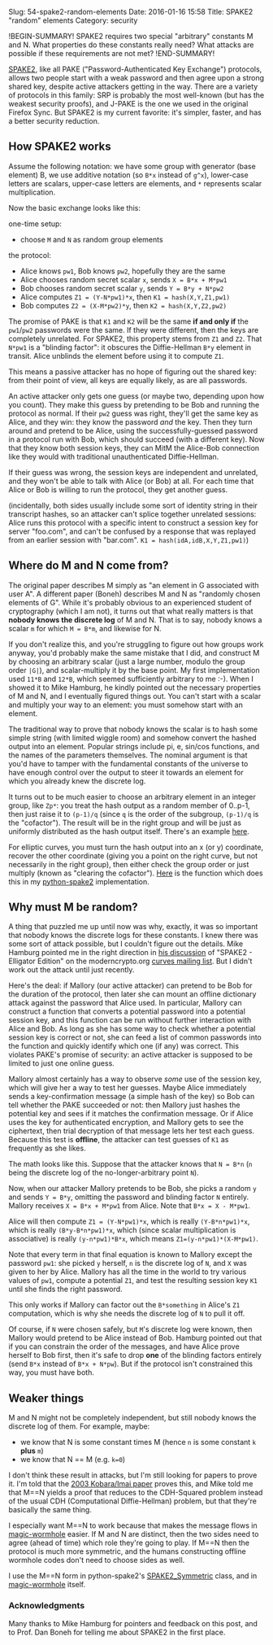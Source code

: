 Slug: 54-spake2-random-elements
Date: 2016-01-16 15:58
Title: SPAKE2 "random" elements
Category: security

!BEGIN-SUMMARY!
SPAKE2 requires two special "arbitrary" constants M and N. What
properties do these constants really need? What attacks are possible if
these requirements are not met?
!END-SUMMARY!

[SPAKE2](http://www.di.ens.fr/~pointche/Documents/Papers/2005_rsa.pdf),
like all PAKE ("Password-Authenticated Key Exchange") protocols, allows
two people start with a weak password and then agree upon a strong
shared key, despite active attackers getting in the way. There are a
variety of protocols in this family: SRP is probably the most well-known
(but has the weakest security proofs), and J-PAKE is the one we used in
the original Firefox Sync. But SPAKE2 is my current favorite: it's
simpler, faster, and has a better security reduction.

## How SPAKE2 works

Assume the following notation: we have some group with generator (base
element) B, we use additive notation (so `B*x` instead of `g^x`),
lower-case letters are scalars, upper-case letters are elements, and `*`
represents scalar multiplication.

Now the basic exchange looks like this:

one-time setup:

* choose `M` and `N` as random group elements

the protocol:

* Alice knows `pw1`, Bob knows `pw2`, hopefully they are the same
* Alice chooses random secret scalar `x`, sends `X = B*x + M*pw1`
* Bob chooses random secret scalar `y`, sends `Y = B*y + N*pw2`
* Alice computes `Z1 = (Y-N*pw1)*x`, then `K1 = hash(X,Y,Z1,pw1)`
* Bob computes `Z2 = (X-M*pw2)*y`, then `K2 = hash(X,Y,Z2,pw2)`

The promise of PAKE is that `K1` and `K2` will be the same **if and only
if** the `pw1`/`pw2` passwords were the same. If they were different,
then the keys are completely unrelated. For SPAKE2, this property stems
from `Z1` and `Z2`. That `N*pw1` is a "blinding factor": it obscures the
Diffie-Hellman `B*y` element in transit. Alice unblinds the element
before using it to compute `Z1`.

This means a passive attacker has no hope of figuring out the shared
key: from their point of view, all keys are equally likely, as are all
passwords.

An active attacker only gets one guess (or maybe two, depending upon how
you count). They make this guess by pretending to be Bob and running the
protocol as normal. If their `pw2` guess was right, they'll get the same
key as Alice, and they win: they know the password *and* the key. Then
they turn around and pretend to be Alice, using the successfully-guessed
password in a protocol run with Bob, which should succeed (with a
different key). Now that they know both session keys, they can MitM the
Alice-Bob connection like they would with traditional unauthenticated
Diffie-Hellman.

If their guess was wrong, the session keys are independent and
unrelated, and they won't be able to talk with Alice (or Bob) at all.
For each time that Alice or Bob is willing to run the protocol, they get
another guess.

(incidentally, both sides usually include some sort of identity string
in their transcript hashes, so an attacker can't splice together
unrelated sessions: Alice runs this protocol with a specific intent to
construct a session key for server "foo.com", and can't be confused by a
response that was replayed from an earlier session with "bar.com". `K1 =
hash(idA,idB,X,Y,Z1,pw1)`)

## Where do M and N come from?

The original paper describes M simply as "an element in G associated
with user A". A different paper (Boneh) describes M and N as "randomly
chosen elements of G". While it's probably obvious to an experienced
student of cryptography (which I am not), it turns out that what really
matters is that **nobody knows the discrete log** of M and N. That is to
say, nobody knows a scalar `m` for which `M = B*m`, and likewise for N.

If you don't realize this, and you're struggling to figure out how
groups work anyway, you'd probably make the same mistake that I did, and
construct M by choosing an arbitrary scalar (just a large number, modulo
the group order `|G|`), and scalar-multiply it by the base point. My
first implementation used `11*B` and `12*B`, which seemed sufficiently
arbitrary to me :-). When I showed it to Mike Hamburg, he kindly pointed
out the necessary properties of M and N, and I eventually figured things
out. You can't start with a scalar and multiply your way to an element:
you must somehow start with an element.

The traditional way to prove that nobody knows the scalar is to hash
some simple string (with limited wiggle room) and somehow convert the
hashed output into an element. Popular strings include pi, e, sin/cos
functions, and the names of the parameters themselves. The nominal
argument is that you'd have to tamper with the fundamental constants of
the universe to have enough control over the output to steer it towards
an element for which you already knew the discrete log.

It turns out to be much easier to choose an arbitrary element in an
integer group, like `Zp*`: you treat the hash output as a random member
of 0..p-1, then just raise it to `(p-1)/q` (since `q` is the order of
the subgroup, `(p-1)/q` is the "cofactor"). The result will be in the
right group and will be just as uniformly distributed as the hash output
itself. There's an example
[here](https://github.com/warner/python-spake2/blob/v0.3/spake2/groups.py#L132).

For elliptic curves, you must turn the hash output into an x (or y)
coordinate, recover the other coordinate (giving you a point on the
right curve, but not necessarily in the right group), then either check
the group order or just multiply (known as "clearing the cofactor").
[Here](https://github.com/warner/python-spake2/blob/v0.3/spake2/ed25519_basic.py#L269)
is the function which does this in my
[python-spake2](https://github.com/warner/python-spake2) implementation.

## Why must M be random?

A thing that puzzled me up until now was why, exactly, it was so
important that nobody knows the discrete logs for these constants. I
knew there was some sort of attack possible, but I couldn't figure out
the details. Mike Hamburg pointed me in the right direction in
[his discussion](https://moderncrypto.org/mail-archive/curves/2015/000424.html)
of "SPAKE2 - Elligator Edition" on the moderncrypto.org
[curves mailing list](https://moderncrypto.org/mailman/listinfo/curves).
But I didn't work out the attack until just recently.

Here's the deal: if Mallory (our active attacker) can pretend to be Bob
for the duration of the protocol, then later she can mount an offline
dictionary attack against the password that Alice used. In particular,
Mallory can construct a function that converts a potential password into
a potential session key, and this function can be run without further
interaction with Alice and Bob. As long as she has some way to check
whether a potential session key is correct or not, she can feed a list
of common passwords into the function and quickly identify which one (if
any) was correct. This violates PAKE's promise of security: an active
attacker is supposed to be limited to just one online guess.

Mallory almost certainly has a way to observe *some* use of the session
key, which will give her a way to test her guesses. Maybe Alice
immediately sends a key-confirmation message (a simple hash of the key)
so Bob can tell whether the PAKE succeeded or not: then Mallory just
hashes the potential key and sees if it matches the confirmation
message. Or if Alice uses the key for authenticated encryption, and
Mallory gets to see the ciphertext, then trial decryption of that
message lets her test each guess. Because this test is **offline**, the
attacker can test guesses of `K1` as frequently as she likes.

The math looks like this. Suppose that the attacker knows that `N = B*n`
(`n` being the discrete log of the no-longer-arbitrary point `N`).

Now, when our attacker Mallory pretends to be Bob, she picks a random
`y` and sends `Y = B*y`, omitting the password and blinding factor `N`
entirely. Mallory receives `X = B*x + M*pw1` from Alice. Note that `B*x
= X - M*pw1`.

Alice will then compute `Z1 = (Y-N*pw1)*x`, which is really
`(Y-B*n*pw1)*x`, which is really `(B*y-B*n*pw1)*x`, which (since scalar
multiplication is associative) is really `(y-n*pw1)*B*x`, which means
`Z1=(y-n*pw1)*(X-M*pw1)`.

Note that every term in that final equation is known to Mallory except
the password `pw1`: she picked `y` herself, `n` is the discrete log of
`N`, and `X` was given to her by Alice. Mallory has all the time in the
world to try various values of `pw1`, compute a potential `Z1`, and test
the resulting session key `K1` until she finds the right password.

This only works if Mallory can factor out the `B*something` in Alice's
`Z1` computation, which is why she needs the discrete log of `N` to pull
it off.

Of course, if `N` were chosen safely, but `M`'s discrete log were known,
then Mallory would pretend to be Alice instead of Bob. Hamburg pointed
out that if you can constrain the order of the messages, and have Alice
prove herself to Bob first, then it's safe to drop **one** of the
blinding factors entirely (send `B*x` instead of `B*x + N*pw`). But if
the protocol isn't constrained this way, you must have both.

## Weaker things

M and N might not be completely independent, but still nobody knows the
discrete log of them. For example, maybe:

* we know that N is some constant times M (hence `n` is some constant
  `k` **plus** `m`)
* we know that N == M (e.g. `k=0`)

I don't think these result in attacks, but I'm still looking for papers
to prove it. I'm told that the
[2003 Kobara/Imai paper](http://eprint.iacr.org/2003/038.pdf) proves
this, and Mike told me that M==N yields a proof that reduces to the
CDH-Squared problem instead of the usual CDH (Computational
Diffie-Hellman) problem, but that they're basically the same thing.

I especially want M==N to work because that makes the message flows in
[magic-wormhole](https://github.com/warner/magic-wormhole) easier. If M
and N are distinct, then the two sides need to agree (ahead of time)
which role they're going to play. If M==N then the protocol is much more
symmetric, and the humans constructing offline wormhole codes don't need
to choose sides as well.

I use the M==N form in python-spake2's
[SPAKE2_Symmetric](https://github.com/warner/python-spake2/blob/v0.3/spake2/spake2.py#L209)
class, and in
[magic-wormhole](https://github.com/warner/magic-wormhole/blob/0.6.2/src/wormhole/blocking/transcribe.py#L284)
itself.

### Acknowledgments

Many thanks to Mike Hamburg for pointers and feedback on this post, and
to Prof. Dan Boneh for telling me about SPAKE2 in the first place.
